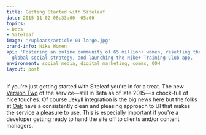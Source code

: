 ```yaml
---
title: Getting Started with Siteleaf
date: 2015-11-02 08:33:00 -05:00
topics:
- Docs
- Siteleaf
image: "/uploads/article-01-large.jpg"
brand-info: Nike Women
kpi: 'Fostering an online community of 65 million+ women, resetting the category’s
  global social strategy, and launching the Nike+ Training Club app. '
environment: social media, digital marketing, comms, OOH
layout: post
---
```


If you're just getting started with Siteleaf you're in for a treat. The new [Version Two](http://v2.siteleaf.com) of the service—still in Beta as of late 2015—is chock-full of nice touches. Of course Jekyll integration is the big news here but the folks at [Oak](oak.is) have a consistently clean and pleasing approach to UI that makes the service a pleasure to use. This is especially important if you're a developer getting ready to hand the site off to clients and/or content managers.


